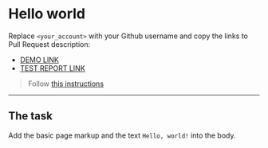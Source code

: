 # Hello world
Replace `<your_account>` with your Github username and copy the links to Pull Request description:
- [DEMO LINK](https://CharAnagn.github.io/layout_hello-world)
- [TEST REPORT LINK](https://CharAnagn.github.io/layout_hello-world/report/html_report/)

> Follow [this instructions](https://mate-academy.github.io/layout_task-guideline/#how-to-solve-the-layout-tasks-on-github)
___

## The task
Add the basic page markup and the text `Hello, world!` into the body.
